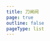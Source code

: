 ```yaml
---
title: 刀闸阀
page: true
outline: false
pageType: list
---
```


<script setup>
import AllProducts from '../AllProducts.vue'
</script>

<AllProducts category="刀闸阀" />
